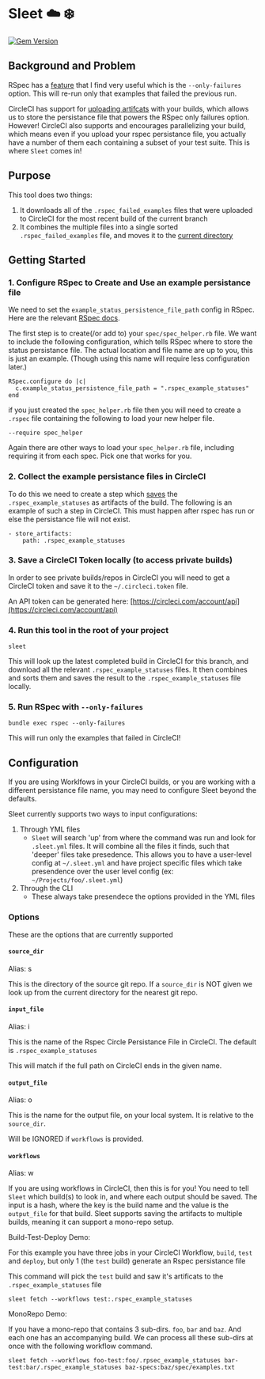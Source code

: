 # Sleet ☁️ ❄️

[![Gem Version](https://badge.fury.io/rb/sleet.svg)](https://badge.fury.io/rb/sleet)

## Background and Problem

RSpec has a [feature](https://relishapp.com/rspec/rspec-core/v/3-7/docs/command-line/only-failures) that I find very useful which is the `--only-failures` option. This will re-run only that examples that failed the previous run.

CircleCI has support for [uploading artifcats](https://circleci.com/docs/2.0/artifacts/) with your builds, which allows us to store the persistance file that powers the RSpec only failures option.
However! CircleCI also supports and encourages parallelizing your build, which means even if you upload your rspec persistance file, you actually have a number of them each containing a subset of your test suite.
This is where `Sleet` comes in!

## Purpose

This tool does two things:
1. It downloads all of the `.rspec_failed_examples` files that were uploaded to CircleCI for the most recent build of the current branch
2. It combines the multiple files into a single sorted `.rspec_failed_examples` file, and moves it to the [current directory](https://github.com/coreyja/CRSPFA/issues/1)

## Getting Started

### 1. Configure RSpec to Create and Use an example persistance file

We need to set the `example_status_persistence_file_path` config in RSpec. Here are the relevant [RSpec docs](https://relishapp.com/rspec/rspec-core/v/3-7/docs/command-line/only-failures#background).

The first step is to create(/or add to) your `spec/spec_helper.rb` file. We want to include the following configuration, which tells RSpec where to store the status persistance file. The actual location and file name are up to you, this is just an example. (Though using this name will require less configuration later.)

```
RSpec.configure do |c|
  c.example_status_persistence_file_path = ".rspec_example_statuses"
end
```

if you just created the `spec_helper.rb` file then you will need to create a `.rspec` file containing the following to load your new helper file.

```
--require spec_helper
```

Again there are other ways to load your `spec_helper.rb` file, including requiring it from each spec. Pick one that works for you.

### 2. Collect the example persistance files in CircleCI

To do this we need to create a step which [saves](https://circleci.com/docs/2.0/artifacts/) the `.rspec_example_statuses` as artifacts of the build. The following is an example of such a step in CircleCI. This must happen after rspec has run or else the persistance file will not exist.

```
- store_artifacts:
    path: .rspec_example_statuses

```

### 3. Save a CircleCI Token locally (to access private builds)

In order to see private builds/repos in CircleCI you will need to get a CircleCI token and save it to the `~/.circleci.token` file.

An API token can be generated here: [https://circleci.com/account/api](https://circleci.com/account/api)

### 4. Run this tool in the root of your project

```
sleet
```

This will look up the latest completed build in CircleCI for this branch, and download all the relevant `.rspec_example_statuses` files. It then combines and sorts them and saves the result to the `.rspec_example_statuses` file locally.

### 5. Run RSpec with `--only-failures`

```
bundle exec rspec --only-failures
```

This will run only the examples that failed in CircleCI!

## Configuration

If you are using Worklfows in your CircleCI builds, or you are working with a different persistance file name, you may need to configure Sleet beyond the defaults.

Sleet currently supports two ways to input configurations:

1. Through YML files
    - `Sleet` will search 'up' from where the command was run and look for `.sleet.yml` files. It will combine all the files it finds, such that 'deeper' files take presedence. This allows you to have a user-level config at `~/.sleet.yml` and have project specific files which take presendence over the user level config (ex: `~/Projects/foo/.sleet.yml`)
2. Through the CLI
    - These always take presendece the options provided in the YML files

### Options

These are the options that are currently supported

#### `source_dir`

Alias: s

This is the directory of the source git repo. If a `source_dir` is NOT given we look up from the current directory for the nearest git repo.

#### `input_file`

Alias: i

This is the name of the Rspec Circle Persistance File in CircleCI. The default is `.rspec_example_statuses`

This will match if the full path on CircleCI ends in the given name.

#### `output_file`

Alias: o

This is the name for the output file, on your local system. It is relative to the `source_dir`.

Will be IGNORED if `workflows` is provided.

#### `workflows`

Alias: w

If you are using workflows in CircleCI, then this is for you! You need to tell `Sleet` which build(s) to look in, and where each output should be saved.
The input is a hash, where the key is the build name and the value is the `output_file` for that build. Sleet supports saving the artifacts to multiple builds, meaning it can support a mono-repo setup.

Build-Test-Deploy Demo:

For this example you have three jobs in your CircleCI Workflow, `build`, `test` and `deploy`, but only 1 (the `test` build) generate an Rspec persistance file

This command will pick the `test` build and saw it's artificats to the `.rspec_example_statuses` file

```
sleet fetch --workflows test:.rspec_example_statuses
```

MonoRepo Demo:

If you have a mono-repo that contains 3 sub-dirs. `foo`, `bar` and `baz`. And each one has an accompanying build. We can process all these sub-dirs at once with the following workflow command.

```
sleet fetch --workflows foo-test:foo/.rpsec_example_statuses bar-test:bar/.rspec_example_statuses baz-specs:baz/spec/examples.txt
```

